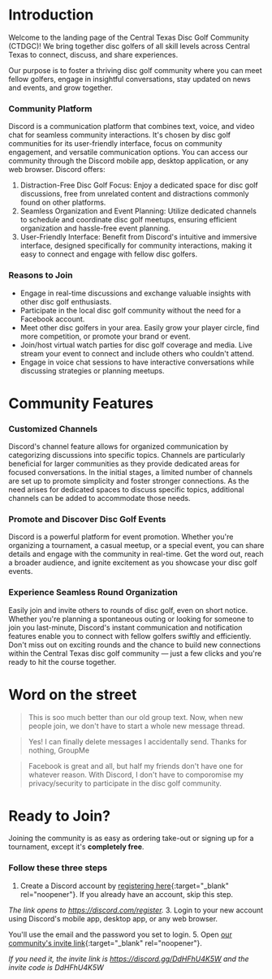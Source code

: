 # Introduction
Welcome to the landing page of the Central Texas Disc Golf Community (CTDGC)! We bring together disc golfers of all skill levels across Central Texas to connect, discuss, and share experiences.

Our purpose is to foster a thriving disc golf community where you can meet fellow golfers, engage in insightful conversations, stay updated on news and events, and grow together.

### Community Platform
Discord is a communication platform that combines text, voice, and video chat for seamless community interactions. It's chosen by disc golf communities for its user-friendly interface, focus on community engagement, and versatile communication options. You can access our community through the Discord mobile app, desktop application, or any web browser. Discord offers:

1. Distraction-Free Disc Golf Focus: Enjoy a dedicated space for disc golf discussions, free from unrelated content and distractions commonly found on other platforms.
2. Seamless Organization and Event Planning: Utilize dedicated channels to schedule and coordinate disc golf meetups, ensuring efficient organization and hassle-free event planning.
3. User-Friendly Interface: Benefit from Discord's intuitive and immersive interface, designed specifically for community interactions, making it easy to connect and engage with fellow disc golfers.

### Reasons to Join

* Engage in real-time discussions and exchange valuable insights with other disc golf enthusiasts. 
* Participate in the local disc golf community without the need for a Facebook account.
* Meet other disc golfers in your area. Easily grow your player circle, find more competition, or promote your brand or event.  
* Join/host virtual watch parties for disc golf coverage and media. Live stream your event to connect and include others who couldn't attend.
* Engage in voice chat sessions to have interactive conversations while discussing strategies or planning meetups.

# Community Features

### Customized Channels
Discord's channel feature allows for organized communication by categorizing discussions into specific topics. Channels are particularly beneficial for larger communities as they provide dedicated areas for focused conversations. In the initial stages, a limited number of channels are set up to promote simplicity and foster stronger connections. As the need arises for dedicated spaces to discuss specific topics, additional channels can be added to accommodate those needs.

### Promote and Discover Disc Golf Events
Discord is a powerful platform for event promotion. Whether you're organizing a tournament, a casual meetup, or a special event, you can share details and engage with the community in real-time. Get the word out, reach a broader audience, and ignite excitement as you showcase your disc golf events.

### Experience Seamless Round Organization
Easily join and invite others to rounds of disc golf, even on short notice. Whether you're planning a spontaneous outing or looking for someone to join you last-minute, Discord's instant communication and notification features enable you to connect with fellow golfers swiftly and efficiently. Don't miss out on exciting rounds and the chance to build new connections within the Central Texas disc golf community — just a few clicks and you're ready to hit the course together.

# Word on the street

> This is soo much better than our old group text. Now, when new people join, we don't have to start a whole new message thread.  

> Yes! I can finally delete messages I accidentally send. Thanks for nothing, GroupMe

> Facebook is great and all, but half my friends don't have one for whatever reason. With Discord, I don't have to comporomise my privacy/security to participate in the disc golf community.

# Ready to Join?
Joining the community is as easy as ordering take-out or signing up for a tournament, except it's **completely free**. 

### Follow these three steps

1. Create a Discord account by [registering here](https://discord.com/register){:target="_blank" rel="noopener"}. If you already have an account, skip this step.

_The link opens to https://discord.com/register._
3. Login to your new account using Discord's mobile app, desktop app, or any web browser. 

You'll use the email and the password you set to login.
5. Open [our community's invite link](https://discord.gg/DdHFhU4K5W){:target="_blank" rel="noopener"}. 

_If you need it, the invite link is https://discord.gg/DdHFhU4K5W and the invite code is DdHFhU4K5W_
